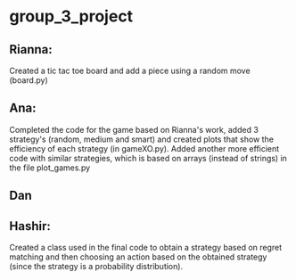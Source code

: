# group_3_project

## Rianna: 
Created a tic tac toe board and add a piece using a random move (board.py)

## Ana: 
Completed the code for the game based on Rianna's work, added 3 strategy's (random, medium and smart) and created plots that show the efficiency of each strategy (in gameXO.py). Added another more efficient code with similar strategies, which is based on arrays (instead of strings) in the file plot_games.py

## Dan

## Hashir:
Created a class used in the final code to obtain a strategy based on regret matching and then choosing an action based on the obtained strategy (since the strategy is a probability distribution).
